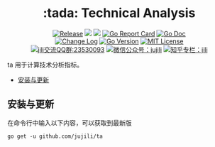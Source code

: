 <!-- markdownlint-disable MD041 -->
<h1 align="center">:tada: Technical Analysis</h1>
<p align="center">
<!--  -->
<a href="https://github.com/jujili/ta/releases"> <img src="https://img.shields.io/github/v/tag/jujili/ta?include_prereleases&sort=semver" alt="Release" title="Release"></a>
<!--  -->
<a href="https://www.travis-ci.org/jujili/ta"><img src="https://www.travis-ci.org/jujili/ta.svg?branch=master"/></a>
<!--  -->
<a href="https://codecov.io/gh/jujili/ta"><img src="https://codecov.io/gh/jujili/ta/branch/master/graph/badge.svg"/></a>
<!--  -->
<a href="https://goreportcard.com/report/github.com/jujili/ta"><img src="https://goreportcard.com/badge/github.com/jujili/ta" alt="Go Report Card" title="Go Report Card"/></a>
<!--  -->
<a href="http://godoc.org/github.com/jujili/ta"><img src="https://img.shields.io/badge/godoc-ta-blue.svg" alt="Go Doc" title="Go Doc"/></a>
<!--  -->
<br/>
<!--  -->
<a href="https://github.com/jujili/ta/blob/master/CHANGELOG.md"><img src="https://img.shields.io/badge/Change-Log-blueviolet.svg" alt="Change Log" title="Change Log"/></a>
<!--  -->
<a href="https://golang.google.cn"><img src="https://img.shields.io/github/go-mod/go-version/jujili/ta" alt="Go Version" title="Go Version"/></a>
<!--  -->
<a href="https://github.com/jujili/ta/blob/master/LICENSE"><img src="https://img.shields.io/badge/License-MIT-blue.svg" alt="MIT License" title="MIT License"/></a>
<!--  -->
<br/>
<!--  -->
<a target="_blank" href="//shang.qq.com/wpa/qunwpa?idkey=7f61280435c41608fb8cb96cf8af7d31ef0007c44b223c9e3596ce84dec329bc"><img border="0" src="https://img.shields.io/badge/QQ%20群-23%2053%2000%2093-blue.svg" alt="jili交流QQ群:23530093" title="jili交流QQ群:23530093"></a>
<!--  -->
<a href="https://mp.weixin.qq.com/s?__biz=MzA4MDU4NDI5Mw==&mid=2455230332&idx=1&sn=8086c43e259b0012596ed63d6ecd7d10&chksm=88017c76bf76f5604f2f3280ffd96029b5ccaf99db48d18066d3e3bc9bc8a2e1a05de1a3225f&mpshare=1&scene=1&srcid=&sharer_sharetime=1578553397373&sharer_shareid=5ce52651949258759d82d1bf31b455b5#rd"><img src="https://img.shields.io/badge/微信公众号-jujili-success.svg" alt="微信公众号：jujili" title="微信公众号：jujili"/></a>
<!--  -->
<a href="https://zhuanlan.zhihu.com/jujili"><img src="https://img.shields.io/badge/知乎专栏-jili-blue.svg" alt="知乎专栏：jili" title="知乎专栏：jili"/></a>
<!--  -->
</p>

ta 用于计算技术分析指标。

- [安装与更新](#%e5%ae%89%e8%a3%85%e4%b8%8e%e6%9b%b4%e6%96%b0)

## 安装与更新

在命令行中输入以下内容，可以获取到最新版

```shell
go get -u github.com/jujili/ta
```
